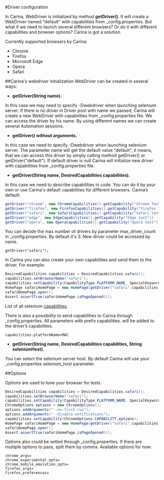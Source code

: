 #Driver configuration

In Carina, WebDriver is initialized by method **getDriver()**.
It will create a WebDriver named "default" with capabilities from _config.properties.
But what if we need to launch several different browsers? Or do it with different capabilities and browser options? Carina is got a solution.

Currently supported browsers by Carina:
- Chrome
- Firefox
- Microsoft Edge
- Opera
- Safari

##Carina's webdriver initialization
WebDriver can be created in several ways:

- **getDriver(String name).**

In this case we may need to specify -Dwebdriver when launching selenium server. If there is no driver in Driver pool with name we passed, Carina will create a new WebDriver with capabilities from _config.properties file. We can access the driver by his name. By using different names we can create several Automation sessions.

- **getDriver() without arguments.**

In this case we need to specify -Dwebdriver when launching selenium server. The parameter name will get the default value "default", it means, that we can access this driver by simply calling method getDriver() or getDriver("default"). If default driver is null Carina will initialize new driver with capabilities from _config.properties file.

- **getDriver(String name, DesiredCapabilities capabilities).**

In this case we need to describe capabilities in code. You can do it by your own or use Carina's default capabilities for different browsers. Carina’s default:
```java
getDriver("chrome", new ChromeCapabilities().getCapability("Chrome Test"))
getDriver("firefox", new FirefoxCapabilities().getCapability("Firefox Test"))
getDriver("safari", new SafariCapabilities().getCapability("Safari test"))
getDriver("edge", new EdgeCapabilities().getCapability("Edge test"))
getDriver("opera", new OperaCapabilities().getCapability("Opera test"))
```
You can decide the max number of drivers by parameter max_driver_count in _config.properties. By default it's 3.
New driver could be accessed by name.
```
getDriver("safari");
```
In Carina you can also create your own capabilities and send them to the driver. For example:
``` java
DesiredCapabilities capabilities = DesiredCapabilities.safari();
capabilities.setBrowserName("safari");
capabilities.setCapability(CapabilityType.PLATFORM_NAME, SpecialKeywords.MAC);
HomePage safariHomePage = new HomePage(getDriver("safari",capabilities));
safariHomePage.open();
Assert.assertTrue(safariHomePage.isPageOpened());
```
List of all selenium [capabilities](https://github.com/SeleniumHQ/selenium/wiki/DesiredCapabilities).

There is also a possibility to send capabilities to Carina through _config.properties. All parameters with prefix capabilities. will be added to the driver’s capabilities.
```
capabilities.platformName=MAC
```
- **getDriver(String name, DesiredCapabilities capabilities, String seleniumHost).**

You can select the selenium server host. By default Carina will use your _config.properties selenium_host parameter.

##Options 

Options are used to tune your browser for tests.
``` java
DesiredCapabilities capabilities = DesiredCapabilities.safari();
capabilities.setBrowserName("safari");
capabilities.setCapability(CapabilityType.PLATFORM_NAME, SpecialKeywords.MAC);
ChromeOptions options = new ChromeOptions();
options.addArguments("--no-first-run");
options.addArguments("--disable-notifications");
capabilities.setCapability(ChromeOptions.CAPABILITY,options);
HomePage safariHomePage = new HomePage(getDriver("safari",capabilities));
safariHomePage.open();
Assert.assertTrue(safariHomePage.isPageOpened());
```
Options also could be setted through _config.properties. If there are multiple options to pass, split them by comma. Available options for now:
```
chrome_args=
chrome_experimental_opts=
chrome_mobile_emulation_opts=
firefox_args=
firefox_preferences=
```